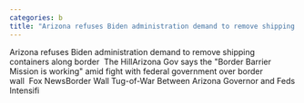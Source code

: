 ```yaml
---
categories: b
title: "Arizona refuses Biden administration demand to remove shipping containers along border  The Hill"
---
```

Arizona refuses Biden administration demand to remove shipping containers along border&nbsp;&nbsp;The HillArizona Gov says the "Border Barrier Mission is working" amid fight with federal government over border wall&nbsp;&nbsp;Fox NewsBorder Wall Tug-of-War Between Arizona Governor and Feds Intensifi